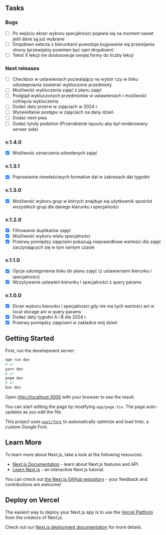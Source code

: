 ## Tasks

### Bugs

- [ ] Po wejściu ekran wyboru specjalności pojawia się na moment nawet jeśli dane są już wybrane
- [ ] Dropdown selecta z kierunkami powoduje bugowanie się przewijania strony (przewijalny powinien być sam dropdown)
- [ ] Tekst X lekcji nie dostosowuje swojej formy do liczby lekcji

### Next releases

- [ ] Checkbox w ustawieniach pozwalający na wybór czy w linku udostepniania zawierać wykluczone przedmioty
- [ ] Możliwość wykluczenia zajęć z planu zajęć
- [ ] Podgląd wykluczonych przedmiotów w ustawieniach i możliwość cofnięcia wykluczenia
- [ ] Dodać daty przerw w zajęciach w 2024 r.
- [ ] Wyświetlanie postępu w zajęciach na dany dzień
- [ ] Dodać next-pwa
- [ ] Dodać tytuły podstron (Przerobienie layoutu aby był renderowany serwer side)

### v.1.4.0

- [x] Możliwość oznaczenia odwołanych zajęć

### v.1.3.1

- [x] Poprawienie niewłaściwych formatów dat w zakresach dat tygodni

### v.1.3.0

- [x] Możliwość wyboru grup w których znajduje się użytkownik spośród wszystkich grup dla danego kierunku i specjalności

### v.1.2.0

- [x] Filtrowanie duplikatów zajęć
- [x] Możliwość wyboru wielu specjalności
- [x] Przerwy pomiędzy zajęciami pokazują nieprawidłowe wartości dla zajęć zaczynających się w tym samym czasie

### v.1.1.0

- [x] Opcja udostępnienia linku do planu zajęć (z ustawieniami kierunku i specjalności)
- [x] Wczytywanie ustawień kierunku i specjalności z query params

### v.1.0.0

- [x] Ekran wyboru kierunku i specjalności gdy nie ma tych wartości ani w local storage ani w query params
- [x] Dodać daty tygodni A i B dla 2024 r.
- [x] Przerwy pomiędzy zajęciami w zakładce mój dzień

## Getting Started

First, run the development server:

```bash
npm run dev
# or
yarn dev
# or
pnpm dev
# or
bun dev
```

Open [http://localhost:3000](http://localhost:3000) with your browser to see the result.

You can start editing the page by modifying `app/page.tsx`. The page auto-updates as you edit the file.

This project uses [`next/font`](https://nextjs.org/docs/basic-features/font-optimization) to automatically optimize and load Inter, a custom Google Font.

## Learn More

To learn more about Next.js, take a look at the following resources:

- [Next.js Documentation](https://nextjs.org/docs) - learn about Next.js features and API.
- [Learn Next.js](https://nextjs.org/learn) - an interactive Next.js tutorial.

You can check out [the Next.js GitHub repository](https://github.com/vercel/next.js/) - your feedback and contributions are welcome!

## Deploy on Vercel

The easiest way to deploy your Next.js app is to use the [Vercel Platform](https://vercel.com/new?utm_medium=default-template&filter=next.js&utm_source=create-next-app&utm_campaign=create-next-app-readme) from the creators of Next.js.

Check out our [Next.js deployment documentation](https://nextjs.org/docs/deployment) for more details.
